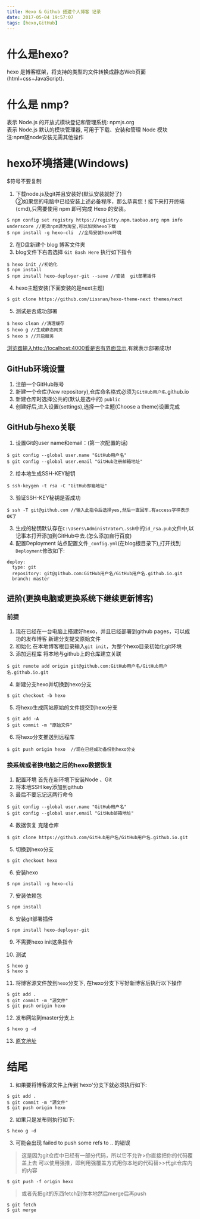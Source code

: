 ```yaml
---
title: Hexo & Github 搭建个人博客 记录
date: 2017-05-04 19:57:07
tags: [hexo,GitHub]
---
```

# 什么是hexo?
hexo 是博客框架，将支持的类型的文件转换成静态Web页面(html+css+JavaScript).
# 什么是 nmp?
表示 Node.js 的开放式模块登记和管理系统: npmjs.org  
表示 Node.js 默认的模块管理器, 可用于下载、安装和管理 Node 模块  
注:npm随node安装无需其他操作
# hexo环境搭建(Windows) 
$符号不要复制  
1. 下载node.js及git并且安装好(默认安装就好了)  
②如果您的电脑中已经安装上述必备程序，那么恭喜您！接下来打开终端(cmd),只需要使用 npm 即可完成 Hexo 的安装。  
```
$ npm config set registry https://registry.npm.taobao.org npm info underscore //更改npm源为淘宝,可以加快hexo下载  
$ npm install -g hexo-cli  //全局安装hexo环境
```
2. 在D盘新建个 blog 博客文件夹  
3. blog文件下右击选择 `Git Bash Here` 执行如下指令   
```
$ hexo init //初始化
$ npm install 
$ npm install hexo-deployer-git --save //安装  git部署插件
```
4. hexo主题安装(下面安装的是next主题)
```
$ git clone https://github.com/iissnan/hexo-theme-next themes/next
```
5. 测试是否成功部署
```
$ hexo clean //清理缓存
$ hexo g //生成静态网页
$ hexo s //开启服务
```
[浏览器输入http://localhost:4000看是否有界面显示](localhost:4000),有就表示部署成功!

## GitHub环境设置
1. 注册一个GitHub账号
2. 新建一个仓库(New repository),仓库命名格式必须为`GitHub用户名`.github.io  
3. 新建仓库时选择公共的(默认是选中的) `public` 
4. 创建好后,进入设置(settings),选择一个主题(Choose a theme)设置完成
##  GitHub与hexo关联
1. 设置Git的user name和email：(第一次配置的话)
```
$ git config --global user.name "GitHub用户名"
$ git config --global user.email "GitHub注册邮箱地址"
```
2. 给本地生成SSH-KEY秘钥
```
$ ssh-keygen -t rsa -C "GitHub邮箱地址"
```
3. 验证SSH-KEY秘钥是否成功
```
$ ssh -T git@github.com //输入此指令后选择yes,然后一直回车.有access字样表示OK了  
```

3. 生成的秘钥默认存在`C:\Users\Administrator\.ssh`中的`id_rsa.pub`文件中,以记事本打开添加到GitHub中去.(怎么添加自行百度)
4. 配置Deployment
站点配置文件`_config.yml`(在blog根目录下),打开找到`Deployment`修改如下:
```
deploy:
  type: git  
  repository: git@github.com:GitHub用户名/GitHub用户名.github.io.git  
  branch: master  
```
## 进阶(更换电脑或更换系统下继续更新博客)
### 前提
1. 现在已经在一台电脑上搭建好hexo，并且已经部署到github pages，可以成功的发布博客
新建分支提交原始文件
2. 初始化
在本地博客根目录输入`git init`，为整个hexo目录初始化git环境
3. 添加远程库
将本地与github上的仓库建立关联
```
$ git remote add origin git@github.com:GitHub用户名/GitHub用户名.github.io.git
```
4. 新建分支hexo并切换到hexo分支
```
$ git checkout -b hexo
```
5. 将hexo生成网站原始的文件提交到hexo分支
```
$ git add -A
$ git commit -m "原始文件"
```
6. 将hexo分支推送到远程库
```
$ git push origin hexo  //现在已经成功备份到hexo分支
```
### 换系统或者换电脑之后的hexo数据恢复
1. 配置环境
首先在新环境下安装Node 、Git
2. 将本地SSH key添加到github
3. 最后不要忘记这两行命令
```
$ git config --global user.name "GitHub用户名"
$ git config --global user.email "GitHub邮箱地址"
```
4. 数据恢复
克隆仓库
```
$ git clone https://github.com/GitHub用户名/GitHub用户名.github.io.git
```
5. 切换到hexo分支
```
$ git checkout hexo
```
6. 安装hexo
```
$ npm install -g hexo-cli
```
7. 安装依赖包
```
$ npm install
```
8. 安装git部署插件
```
$ npm install hexo-deployer-git
```
9. 不需要hexo init这条指令

10. 测试
```
$ hexo g
$ hexo s
```
11. 将博客源文件放到`hexo`分支下,
在hexo分支下写好新博客后执行以下操作
```
$ git add .
$ git commit -m "源文件"
$ git push origin hexo
```
12. 发布网站到master分支上
```
$ hexo g -d
```
13. [原文地址](http://magicroc.com/2017/02/05/%E5%88%A9%E7%94%A8github%E5%88%86%E6%94%AF%E5%A4%9A%E7%94%B5%E8%84%91%E7%BB%B4%E6%8A%A4hexo/)
# 结尾
1. 如果要将博客源文件上传到`hexo'分支下就必须执行如下:
```
$ git add .
$ git commit -m "源文件"
$ git push origin hexo
```
2. 如果只是发布则执行如下:
```
$ hexo g -d
```
3. 可能会出现 failed to push some refs to .. 的错误
>这是因为git仓库中已经有一部分代码，所以它不允许>你直接把你的代码覆盖上去
>可以使用强推，即利用强覆盖方式用你本地的代码替>>代git仓库内的内容
```
$ git push -f origin hexo 
```
>或者先把git的东西fetch到你本地然后merge后再push
```
$ git fetch
$ git merge
```
